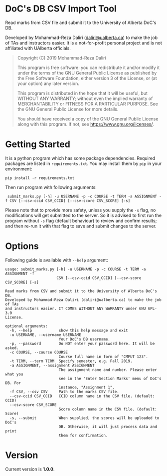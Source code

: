 # DoC's DB CSV Import Tool

Read marks from CSV file and submit it to the University of Alberta DoC's DB.

Developed by Mohammad-Reza Daliri (daliri@ualberta.ca) to make the job of TAs and instructors easier. It is a not-for-profit personal project and is not affiliated with UAlberta officials.


> Copyright (C) 2019 Mohammad-Reza Daliri
>
> This program is free software: you can redistribute it and/or modify it under the terms of the GNU General Public License as published by the Free Software Foundation, either version 3 of the License, or (at your option) any later version.
>
> This program is distributed in the hope that it will be useful, but WITHOUT ANY WARRANTY; without even the implied warranty of   MERCHANTABILITY or FITNESS FOR A PARTICULAR PURPOSE. See the GNU General Public License for more details.
>
> You should have received a copy of the GNU General Public
> License   along with this program.  If not, see
> <https://www.gnu.org/licenses/>.

# Getting Started

It is a python program which has some package dependencies. Required packages are listed in `requirements.txt`. You may install them by `pip` in your environment:

```
pip install -r requirements.txt
```
Then run program with following arguments:
```
 submit_marks.py [-h] -u USERNAME -p -c COURSE -t TERM -a ASSIGNMENT -f CSV [--csv-ccid CSV_CCID] [--csv-score CSV_SCORE] [-s]
```
Please note that to provide more safety, unless you supply the `-s` flag, no modifications will get submitted to the server.
So it is advised to first run the program without `-s` flag (default behaviour) to review and confirm results; and then re-run it with that flag to save and submit changes to the server.

# Options
Following guide is available with `--help` argument:

    usage: submit_marks.py [-h] -u USERNAME -p -c COURSE -t TERM -a ASSIGNMENT -f
                           CSV [--csv-ccid CSV_CCID] [--csv-score CSV_SCORE] [-s]

    Read marks from CSV and submit it to the University of Alberta DoC's DB.
    Developed by Mohammad-Reza Daliri (daliri@ualberta.ca) to make the job of TAs
    and instructors easier. IT COMES WITHOUT ANY WARRANTY under GNU GPL-3.0
    License.

    optional arguments:
      -h, --help            show this help message and exit
      -u USERNAME, --username USERNAME
                            Your DoC's DB username.
      -p, --password        Do NOT enter your password here. It will be asked.
      -c COURSE, --course COURSE
                            Course full name in form of "CMPUT 123".
      -t TERM, --term TERM  Specify semester, e.g. Fall 2019.
      -a ASSIGNMENT, --assignment ASSIGNMENT
                            The assignment name and number. Please enter what you
                            see in the 'Enter Section Marks' menu of DoC's DB. For
                            instance, "Assignment 1".
      -f CSV, --csv CSV     Path to the marks CSV file.
      --csv-ccid CSV_CCID   CCID column name in the CSV file. (default: CCID)
      --csv-score CSV_SCORE
                            Score column name in the CSV file. (default: Score)
      -s, --submit          When supplied, the scores will be uploaded to DoC's
                            DB. Otherwise, it will just process data and print
                            them for confirmation.


# Version
Current version is **1.0.0**.